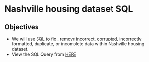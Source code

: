 # Nashville housing dataset SQL

## Objectives

* We will use SQL to fix , remove incorrect, corrupted, incorrectly formatted, duplicate, or incomplete data within  Nashville housing dataset.
* View the SQL Query from [HERE](https://github.com/omarov10001/Portfolio/blob/main/Cleaning%20SQL/SQL_Data_Cleaning.sql)


